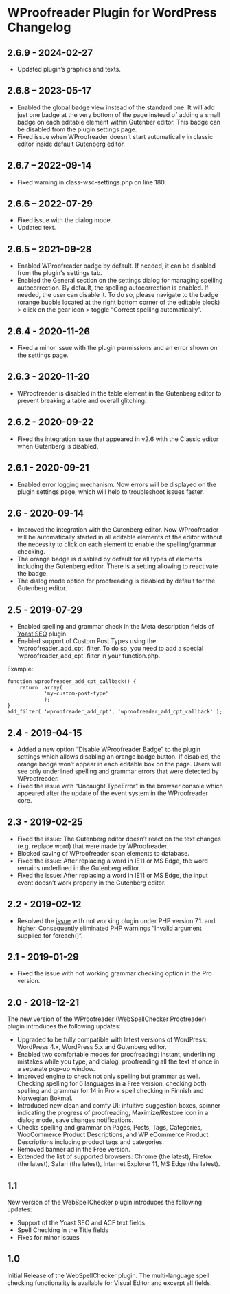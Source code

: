 # WProofreader Plugin for WordPress Changelog

## 2.6.9 - 2024-02-27
* Updated plugin’s graphics and texts.

## 2.6.8 – 2023-05-17
* Enabled the global badge view instead of the standard one. It will add just one badge at the very bottom of the page instead of adding a small badge on each editable element within Gutenber editor. This badge can be disabled from the plugin settings page.
* Fixed issue when WProofreader doesn't start automatically in classic editor inside default Gutenberg editor.

## 2.6.7 – 2022-09-14
* Fixed warning in class-wsc-settings.php on line 180.

## 2.6.6 – 2022-07-29
* Fixed issue with the dialog mode.
* Updated text.

## 2.6.5 – 2021-09-28
* Enabled WProofreader badge by default. If needed, it can be disabled from the plugin's settings tab.
* Enabled the General section on the settings dialog for managing spelling autocorrection. By default, the spelling autocorrection is enabled. If needed, the user can disable it. To do so, please navigate to the badge (orange bubble located at the right bottom corner of the editable block) > click on the gear icon > toggle “Correct spelling automatically”.

## 2.6.4 - 2020-11-26
* Fixed a minor issue with the plugin permissions and an error shown on the settings page.

## 2.6.3 - 2020-11-20
* WProofreader is disabled in the table element in the Gutenberg editor to prevent breaking a table and overall glitching.

## 2.6.2 - 2020-09-22
* Fixed the integration issue that appeared in v2.6 with the Classic editor when Gutenberg is disabled.

## 2.6.1 - 2020-09-21
* Enabled error logging mechanism. Now errors will be displayed on the plugin settings page, which will help to troubleshoot issues faster.

## 2.6 - 2020-09-14
* Improved the integration with the Gutenberg editor. Now WProofreader will be automatically started in all editable elements of the editor without the necessity to click on each element to enable the spelling/grammar checking.
* The orange badge is disabled by default for all types of elements including the Gutenberg editor. There is a setting allowing to reactivate the badge.
* The dialog mode option for proofreading is disabled by default for the Gutenberg editor.


## 2.5 - 2019-07-29

* Enabled spelling and grammar check in the Meta description fields of [Yoast SEO](https://wordpress.org/plugins/wordpress-seo/) plugin.
* Enabled support of Custom Post Types using the 'wproofreader_add_cpt' filter. To do so, you need to add a special 'wproofreader_add_cpt' filter in your function.php. 

Example:

```
function wproofreader_add_cpt_callback() {
    return  array(
            'my-custom-post-type'
            );
}
add_filter( 'wproofreader_add_cpt', 'wproofreader_add_cpt_callback' );
```


## 2.4 - 2019-04-15

* Added a new option “Disable WProofreader Badge” to the plugin settings which allows disabling an orange badge button. If disabled, the orange badge won’t appear in each editable box on the page. Users will see only underlined spelling and grammar errors that were detected by WProofreader. 
* Fixed the issue with “Uncaught TypeError” in the browser console which appeared after the update of the event system in the WProofreader core.

## 2.3 - 2019-02-25

* Fixed the issue: The Gutenberg editor doesn’t react on the text changes (e.g. replace word) that were made by WProofreader.
* Blocked saving of WProofreader span elements to database.
* Fixed the issue: After replacing a word in IE11 or MS Edge, the word remains underlined in the Gutenberg editor.
* Fixed the issue: After replacing a word in IE11 or MS Edge, the input event doesn’t work properly in the Gutenberg editor.

## 2.2 - 2019-02-12

* Resolved the [issue](https://wordpress.org/support/topic/description-says-spanish-is-supported-but-no-spanish/) with not working plugin under PHP version 7.1. and higher. Consequently eliminated PHP warnings “Invalid argument supplied for foreach()“. 

## 2.1 - 2019-01-29

* Fixed the issue with not working grammar checking option in the Pro version.

## 2.0 - 2018-12-21

The new version of the WProofreader (WebSpellChecker Proofreader) plugin introduces the following updates:

* Upgraded to be fully compatible with latest versions of WordPress: WordPress 4.x, WordPress 5.x and  Gutenberg editor.
* Enabled two comfortable modes for proofreading: instant, underlining mistakes while you type, and dialog, proofreading all the text at once in a separate pop-up window.
* Improved engine to check not only spelling but grammar as well. Checking spelling for 6 languages in a Free version, checking both spelling and grammar for 14 in Pro + spell checking in Finnish and Norwegian Bokmal.
* Introduced new clean and comfy UI: intuitive suggestion boxes, spinner indicating the progress of proofreading, Maximize/Restore icon in a dialog mode, save changes notifications.
* Checks spelling and grammar on Pages, Posts, Tags, Categories, WooCommerce Product Descriptions, and WP eCommerce Product Descriptions including product tags and categories.
* Removed banner ad in the Free version.
* Extended the list of supported browsers: Chrome (the latest), Firefox (the latest), Safari (the latest), Internet Explorer 11, MS Edge (the latest).

## 1.1

New version of the WebSpellChecker plugin introduces the following updates:

* Support of the Yoast SEO and ACF text fields
* Spell Checking in the Title fields
* Fixes for minor issues

## 1.0

Initial Release of the WebSpellChecker plugin. The multi-language spell checking functionality is available for Visual Editor and excerpt all fields.

